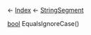 ← [Index](Api-Index) ← [StringSegment](VRage.Game.ModAPI.Ingame.Utilities.StringSegment)

[bool](System.Boolean) EqualsIgnoreCase()